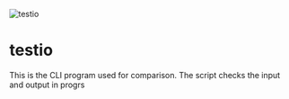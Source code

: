
![testio](https://drive.google.com/file/d/1-JJJlGbnDI2hHaGShHRyQIgCg4IT11w0/view?usp=drivesdk)
# testio
This is the CLI program used for comparison. The script checks the input and output
in progrs
